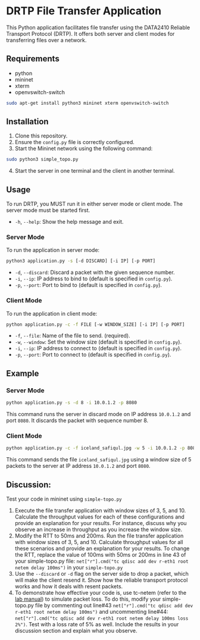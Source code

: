 # DRTP File Transfer Application

This Python application facilitates file transfer using the DATA2410 Reliable Transport Protocol (DRTP). It offers both server and client modes for transferring files over a network.

## Requirements

- python
- mininet
- xterm
- openvswitch-switch

```bash
sudo apt-get install python3 mininet xterm openvswitch-switch
```

## Installation

1. Clone this repository.
2. Ensure the `config.py` file is correctly configured.
3. Start the Mininet network using the following command:

```bash
sudo python3 simple_topo.py
```
4. Start the server in one terminal and the client in another terminal.

## Usage

To run DRTP, you MUST run it in either server mode or client mode. The server mode must be started first.

- `-h`, `--help`: Show the help message and exit.

### Server Mode

To run the application in server mode:

```bash
python3 application.py -s [-d DISCARD] [-i IP] [-p PORT]
```

- `-d`, `--discard`: Discard a packet with the given sequence number.
- `-i`, `--ip`: IP address to bind to (default is specified in `config.py`).
- `-p`, `--port`: Port to bind to (default is specified in `config.py`).

### Client Mode

To run the application in client mode:

```bash
python application.py -c -f FILE [-w WINDOW_SIZE] [-i IP] [-p PORT]
```

- `-f`, `--file`: Name of the file to send. (required).
- `-w`, `--window`: Set the window size (default is specified in `config.py`).
- `-i`, `--ip`: IP address to connect to (default is specified in `config.py`).
- `-p`, `--port`: Port to connect to (default is specified in `config.py`).

## Example

### Server Mode

```bash
python application.py -s -d 8 -i 10.0.1.2 -p 8080
```

This command runs the server in discard mode on IP address `10.0.1.2` and port `8080`. It discards the packet with sequence number 8.

### Client Mode

```bash
python application.py -c -f iceland_safiqul.jpg -w 5 -i 10.0.1.2 -p 8080
```

This command sends the file `iceland_safiqul.jpg` using a window size of 5 packets to the server at IP address `10.0.1.2` and port `8080`.

## Discussion:

Test your code in mininet using `simple-topo.py`

1. Execute the file transfer application with window sizes of 3, 5, and 10. Calculate the throughput values for each of these configurations and provide an explanation for your results. For instance, discuss why you observe an increase in throughput as you increase the window size.
2. Modify the RTT to 50ms and 200ms. Run the file transfer application with window sizes of 3, 5, and 10. Calculate throughput values for all these scenarios and provide an explanation for your results.
To change the RTT, replace the value of 100ms with 50ms or 200ms in line 43 of your simple-topo.py file: `net["r"].cmd("tc qdisc add dev r-eth1 root netem delay 100ms")` in your `simple-topo.py` 
3. Use the `--discard` or `-d` flag on the server side to drop a packet, which will make the client resend it. Show how the reliable transport protocol works and how it deals with resent packets.
4. To demonstrate how effective your code is, use tc-netem (refer to the [lab manual](https://github.com/safiqul/2410/blob/main/docs/netem/mininet-tc-delay.md)) to simulate packet loss. To do this, modify your simple-topo.py file by commenting out line#43 `net["r"].cmd("tc qdisc add dev r-eth1 root netem delay 100ms")` and uncommenting line#44: `net["r"].cmd("tc qdisc add dev r-eth1 root netem delay 100ms loss 2%")`. Test with a loss rate of 5% as well. Include the results in your discussion section and explain what you observe.